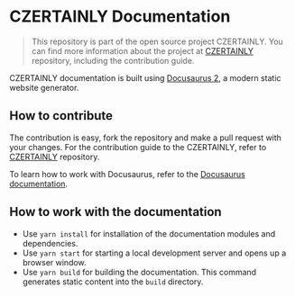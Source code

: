 # CZERTAINLY Documentation

> This repository is part of the open source project CZERTAINLY. You can find more information about the project at [CZERTAINLY](https://github.com/3KeyCompany/CZERTAINLY) repository, including the contribution guide.

CZERTAINLY documentation is built using [Docusaurus 2](https://docusaurus.io/), a modern static website generator.

## How to contribute

The contribution is easy, fork the repository and make a pull request with your changes.
For the contribution guide to the CZERTAINLY, refer to [CZERTAINLY](https://github.com/3KeyCompany/CZERTAINLY) repository.

To learn how to work with Docusaurus, refer to the [Docusaurus documentation](https://docusaurus.io/docs/).

## How to work with the documentation

- Use `yarn install` for installation of the documentation modules and dependencies.
- Use `yarn start` for starting a local development server and opens up a browser window.
- Use `yarn build` for building the documentation. This command generates static content into the `build` directory.